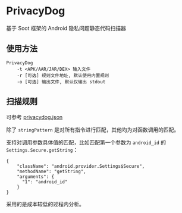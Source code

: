 # PrivacyDog

基于 Soot 框架的 Android 隐私问题静态代码扫描器

## 使用方法

```
PrivacyDog 
    -t <APK/AAR/JAR/DEX> 输入文件
    -r [可选] 规则文件地址, 默认使用内置规则
    -o [可选] 输出文件, 默认仅输出 stdout
```

## 扫描规则

可参考 [privacydog.json](src/main/resources/privacydog.json)

除了 `stringPattern` 是对所有指令进行匹配，其他均为对函数调用的匹配。

支持对调用参数具体值的匹配，比如匹配第一个参数为 `android_id` 的 `Settings.Secure.getString`：

```
{
    "className": "android.provider.Settings$Secure",
    "methodName": "getString",
    "arguments": {
      "1": "android_id"
    }
}
```

采用的是成本较低的过程内分析。